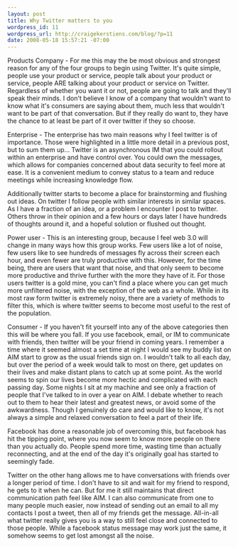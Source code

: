 ```yaml
--- 
layout: post
title: Why Twitter matters to you
wordpress_id: 11
wordpress_url: http://craigekerstiens.com/blog/?p=11
date: 2008-05-18 15:57:21 -07:00
---
```

Products Company - For me this may the be  most obvious and strongest reason for any of the four groups to begin  using  Twitter.  It's quite simple, people use your product or service, people talk about your product or service, people ARE talking about your product or service on Twitter. Regardless of whether you want it or not, people are going to talk and they'll speak their minds. I don't believe I know of a company that wouldn't want to know what it's consumers are saying about them, much less that wouldn't want to be part of that conversation. But if they really do want to, they have the chance to at least be part of it over twitter if they so choose.

Enterprise - The enterprise has two main reasons why I feel twitter is of importance. Those were highlighted in a little more detail in a previous post, but to sum them up... Twitter is an asynchronous IM that you could rollout within an enterprise and have control over. You could own the messages, which allows for companies concerned about data security to feel more at ease. It is a convenient medium to convey status to a team and reduce meetings while increasing knowledge flow.

Additionally twitter starts to become a place for brainstorming and flushing out ideas. On twitter I follow people with similar interests in similar spaces. As I have a fraction of an idea, or a problem I encounter I post to twitter. Others throw in their opinion and a few hours or days later I have hundreds of thoughts around it, and a hopeful solution or flushed out thought.

Power user - This is an interesting group, because I feel web 3.0 will change in many ways how this group works. Few users like a lot of noise, few users like to see hundreds of messages fly across their screen each hour, and even fewer are truly productive with this. However, for the time being, there are users that want that noise, and that only seem to become more productive and thrive further with the more they have of it. For those users twitter is a gold mine, you can't find a place where you can get much more unfiltered noise, with the exception of the web as a whole. While in its most raw form twitter is extremely noisy, there are a variety of methods to filter this, which is where twitter seems to become most useful to the rest of the population.

Consumer - If you haven't fit yourself into any of the above categories then this will be where you fall. If you use facebook, email, or IM to communicate with friends, then twitter will be your friend in coming years. I remember a time where it seemed almost a set time at night I would see my buddy list on AIM start to grow as the usual friends sign on. I wouldn't talk to all each day, but over the period of a week would talk to most on there, get updates on their lives and make distant plans to catch up at some point. As the world seems to spin our lives become more hectic and complicated with each passing day. Some nights I sit at my machine and see only a fraction of people that I've talked to in over a year on AIM. I debate whether to reach out to them to hear their latest and greatest news, or avoid some of the awkwardness. Though I genuinely do care and would like to know, it's not always a simple and relaxed conversation to feel a part of their life.

Facebook has done a reasonable job of overcoming this, but facebook has hit the tipping point, where you now seem to know more people on there than you actually do. People spend more time, wasting time than actually reconnecting, and at the end of the day it's originally goal has started to seemingly fade.

Twitter on the other hang allows me to have conversations with friends over a longer period of time. I don't have to sit and wait for my friend to respond, he gets to it when he can. But for me it still maintains that direct communication path feel like AIM. I can also communicate from one to many people much easier, now instead of sending out an email to all my contacts I post a tweet, then all of my friends get the message. All-in-all what twitter really gives you is a way to still feel close and connected to those people. While a facebook status message may work just the same, it somehow seems to get lost amongst all the noise.
